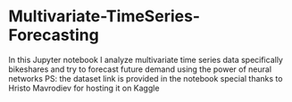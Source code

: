 # Multivariate-TimeSeries-Forecasting
In this Jupyter notebook I analyze multivariate time series data specifically bikeshares and try to forecast future demand using the power of neural networks
PS: the dataset link is provided in the notebook special thanks to Hristo Mavrodiev for hosting it on Kaggle
